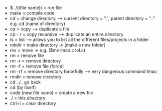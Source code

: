 - $ ./((file name)) = run file
- make = compile code
- cd = change directory --> current directory = ".", parent directory = ".." e.g. cd (name of directory)
- cp = copy --> duplicate a file
- cp - r = copy recursive --> duplicate an entire directory
- ls = list --> allows you to list all the different files/projects in a folder
- mkdir = make directory -> (make a new folder)
- mv = move -> e.g. ($mv lmao.c lol.c)
- rm = remove file
- rm -r = remove directory
- rm -f = remove file (force)
- rm -rf = remove directory forcefully --> very dangerous command lmao
- rmdir = remove directory
- cd ../.. go back
- cd (by itself)
- code (new file name) = create a new file
- ./ = this directory
- ctrl+l = clear directory